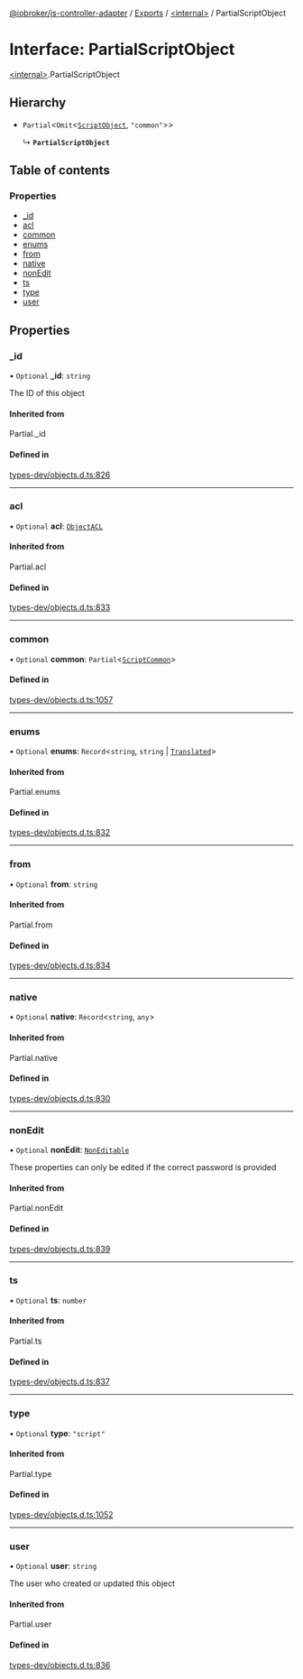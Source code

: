 [@iobroker/js-controller-adapter](../README.md) / [Exports](../modules.md) / [\<internal\>](../modules/internal_.md) / PartialScriptObject

# Interface: PartialScriptObject

[\<internal\>](../modules/internal_.md).PartialScriptObject

## Hierarchy

- `Partial`\<`Omit`\<[`ScriptObject`](internal_.ScriptObject.md), ``"common"``\>\>

  ↳ **`PartialScriptObject`**

## Table of contents

### Properties

- [\_id](internal_.PartialScriptObject.md#_id)
- [acl](internal_.PartialScriptObject.md#acl)
- [common](internal_.PartialScriptObject.md#common)
- [enums](internal_.PartialScriptObject.md#enums)
- [from](internal_.PartialScriptObject.md#from)
- [native](internal_.PartialScriptObject.md#native)
- [nonEdit](internal_.PartialScriptObject.md#nonedit)
- [ts](internal_.PartialScriptObject.md#ts)
- [type](internal_.PartialScriptObject.md#type)
- [user](internal_.PartialScriptObject.md#user)

## Properties

### \_id

• `Optional` **\_id**: `string`

The ID of this object

#### Inherited from

Partial.\_id

#### Defined in

[types-dev/objects.d.ts:826](https://github.com/ioBroker/ioBroker.js-controller/blob/7978d8c33d6336ccf959994fdaed1cae33167c51/packages/types-dev/objects.d.ts#L826)

___

### acl

• `Optional` **acl**: [`ObjectACL`](internal_.ObjectACL.md)

#### Inherited from

Partial.acl

#### Defined in

[types-dev/objects.d.ts:833](https://github.com/ioBroker/ioBroker.js-controller/blob/7978d8c33d6336ccf959994fdaed1cae33167c51/packages/types-dev/objects.d.ts#L833)

___

### common

• `Optional` **common**: `Partial`\<[`ScriptCommon`](internal_.ScriptCommon.md)\>

#### Defined in

[types-dev/objects.d.ts:1057](https://github.com/ioBroker/ioBroker.js-controller/blob/7978d8c33d6336ccf959994fdaed1cae33167c51/packages/types-dev/objects.d.ts#L1057)

___

### enums

• `Optional` **enums**: `Record`\<`string`, `string` \| [`Translated`](../modules/internal_.md#translated)\>

#### Inherited from

Partial.enums

#### Defined in

[types-dev/objects.d.ts:832](https://github.com/ioBroker/ioBroker.js-controller/blob/7978d8c33d6336ccf959994fdaed1cae33167c51/packages/types-dev/objects.d.ts#L832)

___

### from

• `Optional` **from**: `string`

#### Inherited from

Partial.from

#### Defined in

[types-dev/objects.d.ts:834](https://github.com/ioBroker/ioBroker.js-controller/blob/7978d8c33d6336ccf959994fdaed1cae33167c51/packages/types-dev/objects.d.ts#L834)

___

### native

• `Optional` **native**: `Record`\<`string`, `any`\>

#### Inherited from

Partial.native

#### Defined in

[types-dev/objects.d.ts:830](https://github.com/ioBroker/ioBroker.js-controller/blob/7978d8c33d6336ccf959994fdaed1cae33167c51/packages/types-dev/objects.d.ts#L830)

___

### nonEdit

• `Optional` **nonEdit**: [`NonEditable`](internal_.NonEditable.md)

These properties can only be edited if the correct password is provided

#### Inherited from

Partial.nonEdit

#### Defined in

[types-dev/objects.d.ts:839](https://github.com/ioBroker/ioBroker.js-controller/blob/7978d8c33d6336ccf959994fdaed1cae33167c51/packages/types-dev/objects.d.ts#L839)

___

### ts

• `Optional` **ts**: `number`

#### Inherited from

Partial.ts

#### Defined in

[types-dev/objects.d.ts:837](https://github.com/ioBroker/ioBroker.js-controller/blob/7978d8c33d6336ccf959994fdaed1cae33167c51/packages/types-dev/objects.d.ts#L837)

___

### type

• `Optional` **type**: ``"script"``

#### Inherited from

Partial.type

#### Defined in

[types-dev/objects.d.ts:1052](https://github.com/ioBroker/ioBroker.js-controller/blob/7978d8c33d6336ccf959994fdaed1cae33167c51/packages/types-dev/objects.d.ts#L1052)

___

### user

• `Optional` **user**: `string`

The user who created or updated this object

#### Inherited from

Partial.user

#### Defined in

[types-dev/objects.d.ts:836](https://github.com/ioBroker/ioBroker.js-controller/blob/7978d8c33d6336ccf959994fdaed1cae33167c51/packages/types-dev/objects.d.ts#L836)
